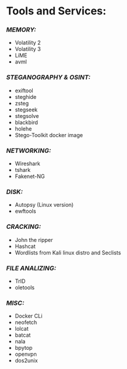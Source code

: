 # **Tools and Services:**

### ***MEMORY:***
- Volatility 2
- Volatility 3
- LiME
- avml

### ***STEGANOGRAPHY & OSINT:***
- exiftool
- steghide
- zsteg
- stegseek
- stegsolve
- blackbird
- holehe
- Stego-Toolkit docker image

### ***NETWORKING:***
- Wireshark
- tshark
- Fakenet-NG

### ***DISK:***
- Autopsy (Linux version)
- ewftools

### ***CRACKING:***
- John the ripper
- Hashcat
- Wordlists from Kali linux distro and Seclists

### ***FILE ANALIZING:***
- TrID
- oletools

### ***MISC:***
- Docker CLi
- neofetch
- lolcat
- batcat
- nala
- bpytop
- openvpn
- dos2unix





